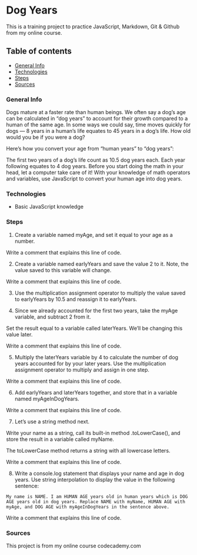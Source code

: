 # Dog Years

This is a training project to practice JavaScript, Markdown, Git & Github from my online course.

## Table of contents
+ [General Info](#General-Info)
+ [Technologies](#Technologies)
+ [Steps](#Steps)
+ [Sources](#Sources)

### General Info

Dogs mature at a faster rate than human beings. We often say a dog’s age can be calculated in “dog years” to account for their growth compared to a human of the same age. In some ways we could say, time moves quickly for dogs — 8 years in a human’s life equates to 45 years in a dog’s life. How old would you be if you were a dog?

Here’s how you convert your age from “human years” to “dog years”:

The first two years of a dog’s life count as 10.5 dog years each.
Each year following equates to 4 dog years.
Before you start doing the math in your head, let a computer take care of it! With your knowledge of math operators and variables, use JavaScript to convert your human age into dog years.

### Technologies

+ Basic JavaScript knowledge

### Steps

1. Create a variable named myAge, and set it equal to your age as a number.

Write a comment that explains this line of code.

2. Create a variable named earlyYears and save the value 2 to it. Note, the value saved to this variable will change.

Write a comment that explains this line of code.

3. Use the multiplication assignment operator to multiply the value saved to earlyYears by 10.5 and reassign it to earlyYears.

4. Since we already accounted for the first two years, take the myAge variable, and subtract 2 from it.

Set the result equal to a variable called laterYears. We’ll be changing this value later.

Write a comment that explains this line of code.

5. Multiply the laterYears variable by 4 to calculate the number of dog years accounted for by your later years. Use the multiplication assignment operator to multiply and assign in one step.

Write a comment that explains this line of code.

6. Add earlyYears and laterYears together, and store that in a variable named myAgeInDogYears.

Write a comment that explains this line of code.

7. Let’s use a string method next.

Write your name as a string, call its built-in method .toLowerCase(), and store the result in a variable called myName.

The toLowerCase method returns a string with all lowercase letters.

Write a comment that explains this line of code.

8. Write a console.log statement that displays your name and age in dog years. Use string interpolation to display the value in the following sentence:

`My name is NAME. I am HUMAN AGE years old in human years which is DOG AGE years old in dog years.
Replace NAME with myName, HUMAN AGE with myAge, and DOG AGE with myAgeInDogYears in the sentence above.`

Write a comment that explains this line of code.

### Sources 

This project is from my online course codecademy.com